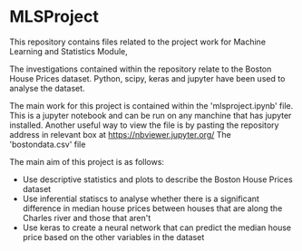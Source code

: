 # MLSProject

This repository contains files related to the project work for Machine Learning and Statistics Module,


The investigations contained within the repository relate to the Boston House Prices dataset.  Python, scipy, keras and jupyter have been used to analyse the dataset.

The main work for this project is contained within the 'mlsproject.ipynb' file.  This is a jupyter notebook and can be run on any manchine that has jupyter installed. Another useful way to view the file is by pasting the repository address in relevant box at https://nbviewer.jupyter.org/ The 'bostondata.csv' file

The main aim of this project is as follows:

 - Use descriptive statistics and plots to describe the Boston House Prices dataset
 - Use inferential statiscs to analyse whether there is a significant difference in median house prices between houses that are along the Charles river and those that aren't
 - Use keras to create a neural network that can predict the median house price based on the other variables in the dataset

 

